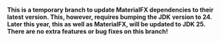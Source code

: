 **This is a temporary branch to update MaterialFX dependencies to their latest version. This, however, requires bumping
the JDK version to 24. Later this year, this as well as MaterialFX, will be updated to JDK 25.
There are no extra features or bug fixes on this branch!**